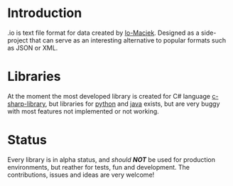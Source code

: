 # Introduction
.io is text file format for data created by [Io-Maciek](https://github.com/Io-Maciek). Designed as a side-project that can serve as an interesting alternative to popular formats such as JSON or XML.

# Libraries
At the moment the most developed library is created for C# language [c-sharp-library](https://github.com/IoDeSer/c-sharp-library), but libraries for [python](https://github.com/IoDeSer/python-library) and [java](https://github.com/IoDeSer/java-library) exists, but are very buggy with most features not implemented or not working.

# Status
Every library is in alpha status, and *should* ***NOT*** be used for production environments, but reather for tests, fun and development. The contributions, issues and ideas are very welcome!
